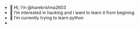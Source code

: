 - 👋 Hi, I’m @harekrishna2603
- 👀 I’m interested in hacking and i want to learn it from begining
- 🌱 I’m currently trying to learn python 
-

<!---
harekrishna2603/harekrishna2603 is a ✨ special ✨ repository because its `README.md` (this file) appears on your GitHub profile.
You can click the Preview link to take a look at your changes.
--->

